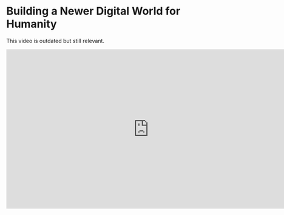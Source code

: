 # Building a Newer Digital World for Humanity

This video is outdated but still relevant.

<iframe width="750" height="421" src="https://www.youtube.com/embed/wm-MwqF8uaE" frameborder="0" allow="autoplay; encrypted-media" allowfullscreen></iframe>

<!-- This video . [test](https://githuster/doc/docs.md#types) -->